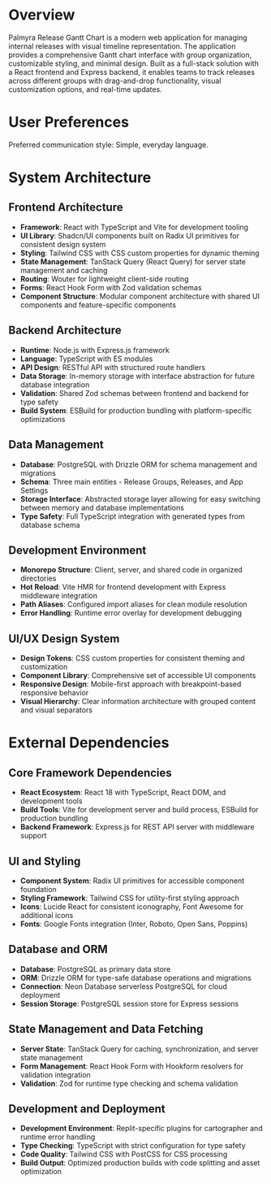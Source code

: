 # Overview

Palmyra Release Gantt Chart is a modern web application for managing internal releases with visual timeline representation. The application provides a comprehensive Gantt chart interface with group organization, customizable styling, and minimal design. Built as a full-stack solution with a React frontend and Express backend, it enables teams to track releases across different groups with drag-and-drop functionality, visual customization options, and real-time updates.

# User Preferences

Preferred communication style: Simple, everyday language.

# System Architecture

## Frontend Architecture
- **Framework**: React with TypeScript and Vite for development tooling
- **UI Library**: Shadcn/UI components built on Radix UI primitives for consistent design system
- **Styling**: Tailwind CSS with CSS custom properties for dynamic theming
- **State Management**: TanStack Query (React Query) for server state management and caching
- **Routing**: Wouter for lightweight client-side routing
- **Forms**: React Hook Form with Zod validation schemas
- **Component Structure**: Modular component architecture with shared UI components and feature-specific components

## Backend Architecture
- **Runtime**: Node.js with Express.js framework
- **Language**: TypeScript with ES modules
- **API Design**: RESTful API with structured route handlers
- **Data Storage**: In-memory storage with interface abstraction for future database integration
- **Validation**: Shared Zod schemas between frontend and backend for type safety
- **Build System**: ESBuild for production bundling with platform-specific optimizations

## Data Management
- **Database**: PostgreSQL with Drizzle ORM for schema management and migrations
- **Schema**: Three main entities - Release Groups, Releases, and App Settings
- **Storage Interface**: Abstracted storage layer allowing for easy switching between memory and database implementations
- **Type Safety**: Full TypeScript integration with generated types from database schema

## Development Environment
- **Monorepo Structure**: Client, server, and shared code in organized directories
- **Hot Reload**: Vite HMR for frontend development with Express middleware integration
- **Path Aliases**: Configured import aliases for clean module resolution
- **Error Handling**: Runtime error overlay for development debugging

## UI/UX Design System
- **Design Tokens**: CSS custom properties for consistent theming and customization
- **Component Library**: Comprehensive set of accessible UI components
- **Responsive Design**: Mobile-first approach with breakpoint-based responsive behavior
- **Visual Hierarchy**: Clear information architecture with grouped content and visual separators

# External Dependencies

## Core Framework Dependencies
- **React Ecosystem**: React 18 with TypeScript, React DOM, and development tools
- **Build Tools**: Vite for development server and build process, ESBuild for production bundling
- **Backend Framework**: Express.js for REST API server with middleware support

## UI and Styling
- **Component System**: Radix UI primitives for accessible component foundation
- **Styling Framework**: Tailwind CSS for utility-first styling approach
- **Icons**: Lucide React for consistent iconography, Font Awesome for additional icons
- **Fonts**: Google Fonts integration (Inter, Roboto, Open Sans, Poppins)

## Database and ORM
- **Database**: PostgreSQL as primary data store
- **ORM**: Drizzle ORM for type-safe database operations and migrations
- **Connection**: Neon Database serverless PostgreSQL for cloud deployment
- **Session Storage**: PostgreSQL session store for Express sessions

## State Management and Data Fetching
- **Server State**: TanStack Query for caching, synchronization, and server state management
- **Form Management**: React Hook Form with Hookform resolvers for validation integration
- **Validation**: Zod for runtime type checking and schema validation

## Development and Deployment
- **Development Environment**: Replit-specific plugins for cartographer and runtime error handling
- **Type Checking**: TypeScript with strict configuration for type safety
- **Code Quality**: Tailwind CSS with PostCSS for CSS processing
- **Build Output**: Optimized production builds with code splitting and asset optimization